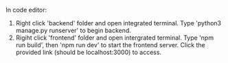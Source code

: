 In code editor:
1. Right click 'backend' folder and open integrated terminal. Type 'python3 manage.py runserver' to begin backend.
2. Rigiht click 'frontend' folder and open intergrated terminal. Type 'npm run build', then 'npm run dev' to start the frontend server.
    Click the provided link (should be localhost:3000) to access.
